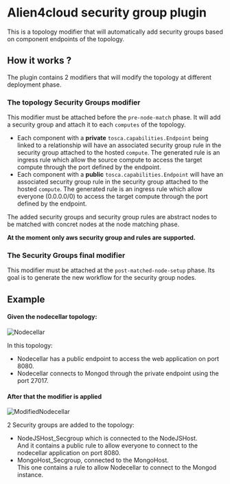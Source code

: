 # Alien4cloud security group plugin

This is a topology modifier that will automatically add security groups based on component endpoints of the topology.

## How it works ? 

The plugin contains 2 modifiers that will modify the topology at different deployment phase. 

### The topology Security Groups modifier  

This modifier must be attached before the `pre-node-match` phase. 
It will add a security group and attach it to each `computes` of the topology.

- Each component with a **private** `tosca.capabilities.Endpoint` being linked to a relationship will have an associated security group rule in the security group attached to the hosted `compute`. The generated rule is an ingress rule which allow the source compute to access the target compute through the port defined by the endpoint.
- Each component with a **public** `tosca.capabilities.Endpoint` will have an associated security group rule in the security group attached to the hosted `compute`. The generated rule is an ingress rule which allow everyone (0.0.0.0/0) to access the target compute through the port defined by the endpoint.

The added security groups and security group rules are abstract nodes to be matched with concret nodes at the node matching phase.
 
**At the moment only aws security group and rules are supported.**  


### The Security Groups final modifier

This modifier must be attached at the `post-matched-node-setup` phase. Its goal is to generate the new workflow for the security group nodes.


## Example

#### Given the nodecellar topology:

![Nodecellar](./doc/default_nodecellar_topology.jpg)

In this topology:

- Nodecellar has a public endpoint to access the web application on port 8080.
- Nodecellar connects to Mongod through the private endpoint using the port 27017.
 

#### After that the modifier is applied

![ModifiedNodecellar](./doc/modified_nodecellar_topology.jpg)

2 Security groups are added to the topology:

- NodeJSHost_Secgroup which is connected to the NodeJSHost.  
  And it contains a public rule to allow everyone to connect to the nodecellar application on port 8080. 
- MongoHost_Secgroup, connected to the MongoHost.  
  This one contains a rule to allow Nodecellar to connect to the Mongod instance.


